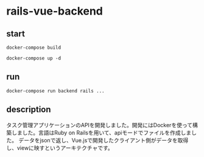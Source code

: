 # rails-vue-backend

## start
```
docker-compose build

docker-compose up -d

```

## run
```
docker-compose run backend rails ...

```

## description

タスク管理アプリケーションのAPIを開発しました。開発にはDockerを使って構築しました。言語はRuby on Railsを用いて、apiモードでファイルを作成しました。
データをjsonで返し、Vue.jsで開発したクライアント側がデータを取得し、viewに映すというアーキテクチャです。
